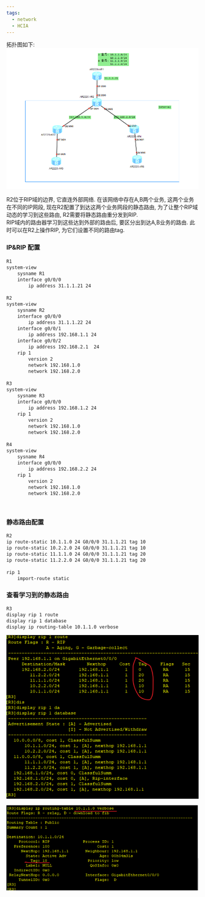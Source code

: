 ```yaml
---
tags:
  - network
  - HCIA
---
```

拓扑图如下:
![](./images/0407/0407_topo.png)

R2位于RIP域的边界, 它直连外部网络.  在该网络中存在A,B两个业务,  这两个业务在不同的IP网段,  现在R2配置了到达这两个业务网段的静态路由, 为了让整个RIP域动态的学习到这些路由,  R2需要将静态路由重分发到RIP.  
RIP域内的路由器学习到这些达到外部的路由后,  要区分出到达A,B业务的路由. 此时可以在R2上操作RIP, 为它们设置不同的路由tag.

### IP&RIP 配置
```
R1
system-view
	sysname R1
	interface g0/0/0
		ip address 31.1.1.21 24

R2
system-view
	sysname R2
	interface g0/0/0
		ip address 31.1.1.22 24
	interface g0/0/1
		ip address 192.168.1.1 24
	interface g0/0/2
		ip address 192.168.2.1  24
	rip 1
		version 2
		network 192.168.1.0 
		network 192.168.2.0 

R3
system-view
	sysname R3
	interface g0/0/0
		ip address 192.168.1.2 24
	rip 1
		version 2
		network 192.168.1.0 
		network 192.168.2.0 

R4
system-view
	sysname R4
	interface g0/0/0
		ip address 192.168.2.2 24
	rip 1
		version 2
		network 192.168.1.0 
		network 192.168.2.0 



```



### 静态路由配置
```
R2
ip route-static 10.1.1.0 24 G0/0/0 31.1.1.21 tag 10
ip route-static 10.2.2.0 24 G0/0/0 31.1.1.21 tag 10
ip route-static 11.1.1.0 24 G0/0/0 31.1.1.21 tag 20
ip route-static 11.2.2.0 24 G0/0/0 31.1.1.21 tag 20

rip 1
	import-route static
```



### 查看学习到的静态路由

```
R3
display rip 1 route
display rip 1 database
display ip routing-table 10.1.1.0 verbose

```

![](./images/0407/0407_rip_route_tag.png)

![](./images/0407/0407_route_detail.png)




